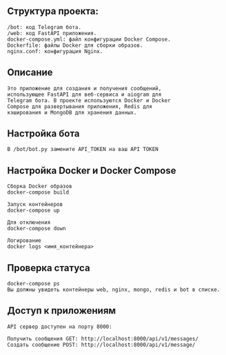 ## Структура проекта:
    /bot: код Telegram бота.
    /web: код FastAPI приложения.
    docker-compose.yml: файл конфигурации Docker Compose.
    Dockerfile: файлы Docker для сборки образов.
    nginx.conf: конфигурация Nginx.

## Описание
    Это приложение для создания и получения сообщений, 
    использующее FastAPI для веб-сервиса и aiogram для 
    Telegram бота. В проекте используются Docker и Docker 
    Compose для развертывания приложения, Redis для 
    кэширования и MongoDB для хранения данных.

## Настройка бота
    В /bot/bot.py замените API_TOKEN на ваш API TOKEN

## Настройка Docker и Docker Compose 
    Сборка Docker образов
    docker-compose build
    
    Запуск контейнеров
    docker-compose up

    Для отключения 
    docker-compose down

    Логирование 
    docker logs <имя_контейнера>

## Проверка статуса
    docker-compose ps   
    Вы должны увидеть контейнеры web, nginx, mongo, redis и bot в списке.
    
## Доступ к приложениям
    API сервер доступен на порту 8000:

    Получить сообщения GET: http://localhost:8000/api/v1/messages/
    Создать сообщение POST: http://localhost:8000/api/v1/message/
